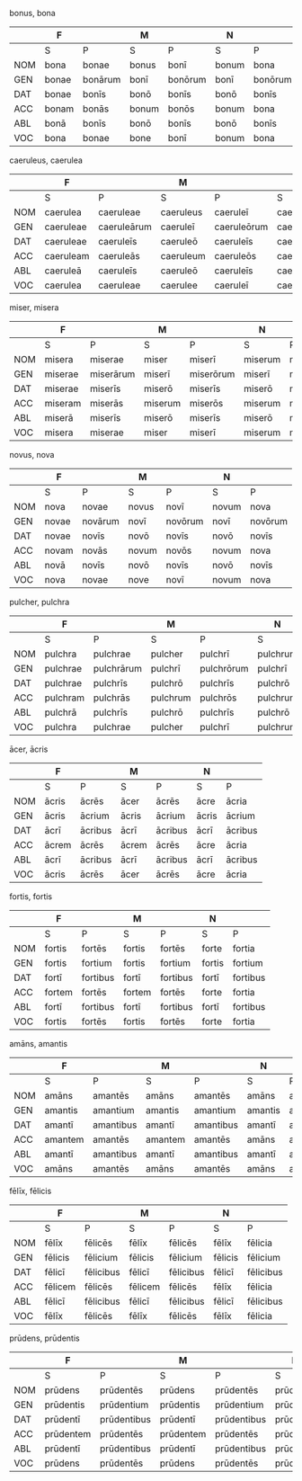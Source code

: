 bonus, bona

|   | F |   | M |   | N |   |
| - | - | - | - | - | - | - |
|   | S | P | S | P | S | P |
| NOM | bona | bonae | bonus | bonī | bonum | bona |
| GEN | bonae | bonārum | bonī | bonōrum | bonī | bonōrum |
| DAT | bonae | bonīs | bonō | bonīs | bonō | bonīs |
| ACC | bonam | bonās | bonum | bonōs | bonum | bona |
| ABL | bonā | bonīs | bonō | bonīs | bonō | bonīs |
| VOC | bona | bonae | bone | bonī | bonum | bona |

caeruleus, caerulea

|   | F |   | M |   | N |   |
| - | - | - | - | - | - | - |
|   | S | P | S | P | S | P |
| NOM | caerulea | caeruleae | caeruleus | caeruleī | caeruleum | caerulea |
| GEN | caeruleae | caeruleārum | caeruleī | caeruleōrum | caeruleī | caeruleōrum |
| DAT | caeruleae | caeruleīs | caeruleō | caeruleīs | caeruleō | caeruleīs |
| ACC | caeruleam | caeruleās | caeruleum | caeruleōs | caeruleum | caerulea |
| ABL | caeruleā | caeruleīs | caeruleō | caeruleīs | caeruleō | caeruleīs |
| VOC | caerulea | caeruleae | caerulee | caeruleī | caeruleum | caerulea |

miser, misera

|   | F |   | M |   | N |   |
| - | - | - | - | - | - | - |
|   | S | P | S | P | S | P |
| NOM | misera | miserae | miser | miserī | miserum | misera |
| GEN | miserae | miserārum | miserī | miserōrum | miserī | miserōrum |
| DAT | miserae | miserīs | miserō | miserīs | miserō | miserīs |
| ACC | miseram | miserās | miserum | miserōs | miserum | misera |
| ABL | miserā | miserīs | miserō | miserīs | miserō | miserīs |
| VOC | misera | miserae | miser | miserī | miserum | misera |

novus, nova

|   | F |   | M |   | N |   |
| - | - | - | - | - | - | - |
|   | S | P | S | P | S | P |
| NOM | nova | novae | novus | novī | novum | nova |
| GEN | novae | novārum | novī | novōrum | novī | novōrum |
| DAT | novae | novīs | novō | novīs | novō | novīs |
| ACC | novam | novās | novum | novōs | novum | nova |
| ABL | novā | novīs | novō | novīs | novō | novīs |
| VOC | nova | novae | nove | novī | novum | nova |

pulcher, pulchra

|   | F |   | M |   | N |   |
| - | - | - | - | - | - | - |
|   | S | P | S | P | S | P |
| NOM | pulchra | pulchrae | pulcher | pulchrī | pulchrum | pulchra |
| GEN | pulchrae | pulchrārum | pulchrī | pulchrōrum | pulchrī | pulchrōrum |
| DAT | pulchrae | pulchrīs | pulchrō | pulchrīs | pulchrō | pulchrīs |
| ACC | pulchram | pulchrās | pulchrum | pulchrōs | pulchrum | pulchra |
| ABL | pulchrā | pulchrīs | pulchrō | pulchrīs | pulchrō | pulchrīs |
| VOC | pulchra | pulchrae | pulcher | pulchrī | pulchrum | pulchra |

ācer, ācris

|   | F |   | M |   | N |   |
| - | - | - | - | - | - | - |
|   | S | P | S | P | S | P |
| NOM | ācris | ācrēs | ācer | ācrēs | ācre | ācria |
| GEN | ācris | ācrium | ācris | ācrium | ācris | ācrium |
| DAT | ācrī | ācribus | ācrī | ācribus | ācrī | ācribus |
| ACC | ācrem | ācrēs | ācrem | ācrēs | ācre | ācria |
| ABL | ācrī | ācribus | ācrī | ācribus | ācrī | ācribus |
| VOC | ācris | ācrēs | ācer | ācrēs | ācre | ācria |

fortis, fortis

|   | F |   | M |   | N |   |
| - | - | - | - | - | - | - |
|   | S | P | S | P | S | P |
| NOM | fortis | fortēs | fortis | fortēs | forte | fortia |
| GEN | fortis | fortium | fortis | fortium | fortis | fortium |
| DAT | fortī | fortibus | fortī | fortibus | fortī | fortibus |
| ACC | fortem | fortēs | fortem | fortēs | forte | fortia |
| ABL | fortī | fortibus | fortī | fortibus | fortī | fortibus |
| VOC | fortis | fortēs | fortis | fortēs | forte | fortia |

amāns, amantis

|   | F |   | M |   | N |   |
| - | - | - | - | - | - | - |
|   | S | P | S | P | S | P |
| NOM | amāns | amantēs | amāns | amantēs | amāns | amantia |
| GEN | amantis | amantium | amantis | amantium | amantis | amantium |
| DAT | amantī | amantibus | amantī | amantibus | amantī | amantibus |
| ACC | amantem | amantēs | amantem | amantēs | amāns | amantia |
| ABL | amantī | amantibus | amantī | amantibus | amantī | amantibus |
| VOC | amāns | amantēs | amāns | amantēs | amāns | amantia |

fēlīx, fēlicis

|   | F |   | M |   | N |   |
| - | - | - | - | - | - | - |
|   | S | P | S | P | S | P |
| NOM | fēlīx | fēlicēs | fēlīx | fēlicēs | fēlīx | fēlicia |
| GEN | fēlicis | fēlicium | fēlicis | fēlicium | fēlicis | fēlicium |
| DAT | fēlicī | fēlicibus | fēlicī | fēlicibus | fēlicī | fēlicibus |
| ACC | fēlicem | fēlicēs | fēlicem | fēlicēs | fēlīx | fēlicia |
| ABL | fēlicī | fēlicibus | fēlicī | fēlicibus | fēlicī | fēlicibus |
| VOC | fēlīx | fēlicēs | fēlīx | fēlicēs | fēlīx | fēlicia |

prūdens, prūdentis

|   | F |   | M |   | N |   |
| - | - | - | - | - | - | - |
|   | S | P | S | P | S | P |
| NOM | prūdens | prūdentēs | prūdens | prūdentēs | prūdens | prūdentia |
| GEN | prūdentis | prūdentium | prūdentis | prūdentium | prūdentis | prūdentium |
| DAT | prūdentī | prūdentibus | prūdentī | prūdentibus | prūdentī | prūdentibus |
| ACC | prūdentem | prūdentēs | prūdentem | prūdentēs | prūdens | prūdentia |
| ABL | prūdentī | prūdentibus | prūdentī | prūdentibus | prūdentī | prūdentibus |
| VOC | prūdens | prūdentēs | prūdens | prūdentēs | prūdens | prūdentia |